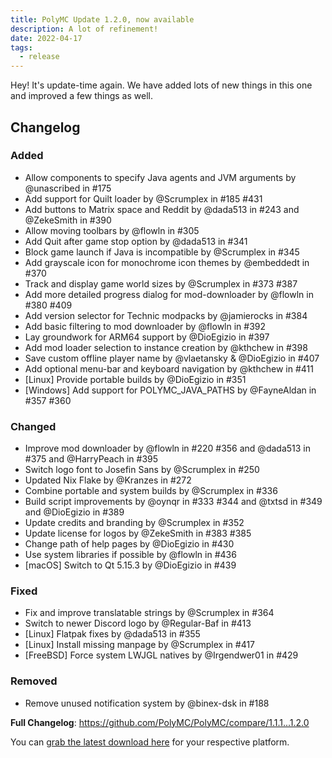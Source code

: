 ```yaml
---
title: PolyMC Update 1.2.0, now available
description: A lot of refinement!
date: 2022-04-17
tags:
  - release
---
```

Hey! It's update-time again. We have added lots of new things in this one and improved a few things as well.

## Changelog

### Added
- Allow components to specify Java agents and JVM arguments by @unascribed in #175
- Add support for Quilt loader by @Scrumplex in #185 #431
- Add buttons to Matrix space and Reddit by @dada513 in #243 and @ZekeSmith in #390
- Allow moving toolbars by @flowln in #305
- Add Quit after game stop option by @dada513 in #341
- Block game launch if Java is incompatible by @Scrumplex in #345
- Add grayscale icon for monochrome icon themes by @embeddedt in #370
- Track and display game world sizes by @Scrumplex in #373 #387
- Add more detailed progress dialog for mod-downloader by @flowln in #380 #409
- Add version selector for Technic modpacks by @jamierocks in #384
- Add basic filtering to mod downloader by @flowln in #392
- Lay groundwork for ARM64 support by @DioEgizio in #397
- Add mod loader selection to instance creation by @kthchew in #398
- Save custom offline player name by @vlaetansky & @DioEgizio in #407
- Add optional menu-bar and keyboard navigation by @kthchew in #411
- [Linux] Provide portable builds by @DioEgizio in #351
- [Windows] Add support for POLYMC_JAVA_PATHS by @FayneAldan in #357 #360

### Changed
- Improve mod downloader by @flowln in #220 #356 and @dada513 in #375 and @HarryPeach in #395
- Switch logo font to Josefin Sans by @Scrumplex in #250
- Updated Nix Flake by @Kranzes in #272
- Combine portable and system builds by @Scrumplex in #336
- Build script improvements by @oynqr in #333 #344 and @txtsd in #349 and @DioEgizio in #389
- Update credits and branding by @Scrumplex in #352
- Update license for logos by @ZekeSmith in #383 #385
- Change path of help pages by @DioEgizio in #430
- Use system libraries if possible by @flowln in #436
- [macOS] Switch to Qt 5.15.3 by @DioEgizio in #439

### Fixed
- Fix and improve translatable strings by @Scrumplex in #364
- Switch to newer Discord logo by @Regular-Baf in #413
- [Linux] Flatpak fixes by @dada513 in #355
- [Linux] Install missing manpage by @Scrumplex in #417
- [FreeBSD] Force system LWJGL natives by @Irgendwer01 in #429

### Removed
- Remove unused notification system by @binex-dsk in #188

**Full Changelog**: <https://github.com/PolyMC/PolyMC/compare/1.1.1...1.2.0>

You can [grab the latest download here](/download) for your respective platform.
